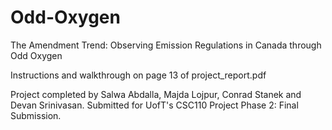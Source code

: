# Odd-Oxygen
The Amendment Trend:  Observing Emission Regulations in Canada through Odd Oxygen

Instructions and walkthrough on page 13 of project_report.pdf

Project completed by Salwa Abdalla, Majda Lojpur, Conrad Stanek and Devan Srinivasan.
Submitted for UofT's CSC110 Project Phase 2: Final Submission.

